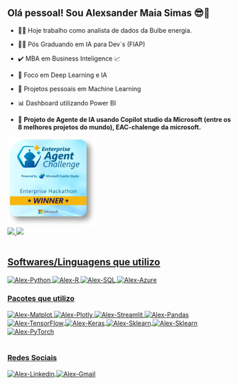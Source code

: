 ## Olá pessoal! Sou Alexsander Maia Simas 😎👋

- 👨‍💻 Hoje trabalho como analista de dados da Bulbe energia.
- 🕵️‍♂️ Pós Graduando em IA para Dev´s (FIAP) 
- ✔️ MBA em Business Inteligence 📈
- 🌱 Foco em Deep Learning e IA
- 📡 Projetos pessoais em Machine Learning
- 📊 Dashboard utilizando Power BI
  
- 🤖 **Projeto de Agente de IA usando Copilot studio da Microsoft (entre os 8 melhores projetos do mundo), EAC-chalenge da microsoft.**

<div>
<a href="https://www.credly.com/badges/9aefd9cd-1078-4cbf-acaf-0d10e12b586a/public_url">
  <img src="badges/enterprise-agent-challenge-winner.png" alt="Enterprise Agent Challenge Winner" width="200"/>
</a>
  
</div>

<div>
  <a href="https://github.com/alexmaiasimas07">
  <img height="170em" src="https://github-readme-stats.vercel.app/api?username=alexsimas07&show_icons=true&theme=tokyonight&include_all_commits=true&rank_icon=github"/>
  <img height="170em" src="https://github-readme-stats.vercel.app/api/top-langs/?username=alexsimas07&layout=compact&langs_counts=2&theme=tokyonight"/>
<div>
  
<div style="display: inline_block"><br>
  <h2 align"center"><u>Softwares/Linguagens que utilizo</u></h2>
  <img align="center" alt="Alex-Python" height="90" width="100" src="https://cdn.jsdelivr.net/gh/devicons/devicon@latest/icons/python/python-original-wordmark.svg" />
  <img align="center" alt="Alex-R" height="70" width="80" src="https://cdn.jsdelivr.net/gh/devicons/devicon@latest/icons/r/r-original.svg" />
  <img align="center" alt="Alex-SQL" height="70" width="80" src="https://cdn.jsdelivr.net/gh/devicons/devicon@latest/icons/azuresqldatabase/azuresqldatabase-original.svg" />
  <img align="center" alt="Alex-Azure" height="70" width="80" src="https://devicon-website.vercel.app/api/azure/original-wordmark.svg"/>
</div>
  <h3 align"center"><u>Pacotes que utilizo</u></h3>
  <img align="center" alt="Alex-Matplot" height="70" width="80" src="https://cdn.jsdelivr.net/gh/devicons/devicon@latest/icons/matplotlib/matplotlib-original-wordmark.svg" />
  <img align="center" alt="Alex-Plotly" height="70" width="80" src="https://cdn.jsdelivr.net/gh/devicons/devicon@latest/icons/plotly/plotly-original-wordmark.svg" />
  <img align="center" alt="Alex-Streamlit" height="70" width="80" src="https://cdn.jsdelivr.net/gh/devicons/devicon@latest/icons/streamlit/streamlit-plain-wordmark.svg" />
  <img align="center" alt="Alex-Pandas" height="70" width="80" src="https://cdn.jsdelivr.net/gh/devicons/devicon@latest/icons/pandas/pandas-original-wordmark.svg" />
  <img align="center" alt="Alex-TensorFlow" height="70" width="80" src="https://cdn.jsdelivr.net/gh/devicons/devicon@latest/icons/tensorflow/tensorflow-original.svg" />
  <img align="center" alt="Alex-Keras" height="70" width="80" src="https://cdn.jsdelivr.net/gh/devicons/devicon@latest/icons/keras/keras-original.svg" />
  <img align="center" alt="Alex-Sklearn" height="70" width="80" src="https://cdn.jsdelivr.net/gh/devicons/devicon@latest/icons/scikitlearn/scikitlearn-original.svg" />
  <img align="center" alt="Alex-Sklearn" height="70" width="80" src="https://cdn.jsdelivr.net/gh/devicons/devicon@latest/icons/numpy/numpy-plain-wordmark.svg" />
  <img align="center" alt="Alex-PyTorch" height="70" width="80" src="https://cdn.jsdelivr.net/gh/devicons/devicon@latest/icons/pytorch/pytorch-plain-wordmark.svg" />
 </div>

 <div style="display: inline_block"><br>
   <h3 align"center"><u> Redes Sociais</u></h3>
   <img align="center" alt="Alex-Linkedin" height="70" width="80" src="https://devicon-website.vercel.app/api/linkedin/original-wordmark.svg" />
   <img align="center" alt="Alex-Gmail" height="70" width="80" src="https://cdn.jsdelivr.net/gh/devicons/devicon@latest/icon/gmail/gmail-original.svg"/>
 </div>
   
